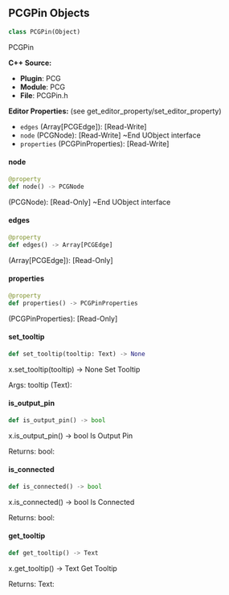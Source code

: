 ## PCGPin Objects

```python
class PCGPin(Object)
```

PCGPin

**C++ Source:**

- **Plugin**: PCG
- **Module**: PCG
- **File**: PCGPin.h

**Editor Properties:** (see get_editor_property/set_editor_property)

- ``edges`` (Array[PCGEdge]):  [Read-Write]
- ``node`` (PCGNode):  [Read-Write] ~End UObject interface
- ``properties`` (PCGPinProperties):  [Read-Write]

<a id="unreal.PCGPin.node"></a>

#### node

```python
@property
def node() -> PCGNode
```

(PCGNode):  [Read-Only] ~End UObject interface

<a id="unreal.PCGPin.edges"></a>

#### edges

```python
@property
def edges() -> Array[PCGEdge]
```

(Array[PCGEdge]):  [Read-Only]

<a id="unreal.PCGPin.properties"></a>

#### properties

```python
@property
def properties() -> PCGPinProperties
```

(PCGPinProperties):  [Read-Only]

<a id="unreal.PCGPin.set_tooltip"></a>

#### set_tooltip

```python
def set_tooltip(tooltip: Text) -> None
```

x.set_tooltip(tooltip) -> None
Set Tooltip

Args:
    tooltip (Text):

<a id="unreal.PCGPin.is_output_pin"></a>

#### is_output_pin

```python
def is_output_pin() -> bool
```

x.is_output_pin() -> bool
Is Output Pin

Returns:
    bool:

<a id="unreal.PCGPin.is_connected"></a>

#### is_connected

```python
def is_connected() -> bool
```

x.is_connected() -> bool
Is Connected

Returns:
    bool:

<a id="unreal.PCGPin.get_tooltip"></a>

#### get_tooltip

```python
def get_tooltip() -> Text
```

x.get_tooltip() -> Text
Get Tooltip

Returns:
    Text:

<a id="unreal.PCGPinPropertiesBlueprintHelpers"></a>